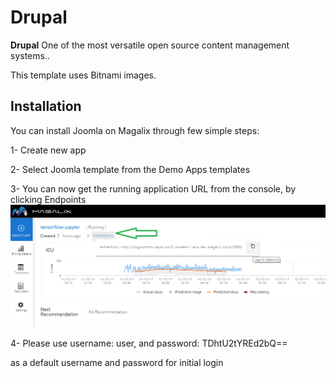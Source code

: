 # Drupal
**Drupal** One of the most versatile open source content management systems..

This template uses Bitnami images.

## Installation

You can install Joomla on Magalix through few simple steps:

1- Create new app

2- Select Joomla template from the Demo Apps templates

3- You can now get the running application URL from the console, by clicking Endpoints 
![Application Endpoints](../../docs/resources/mgx_endpoint.png "Application Endpoints")

4- Please use username: user, and password: TDhtU2tYREd2bQ==

as a default username and password for initial login